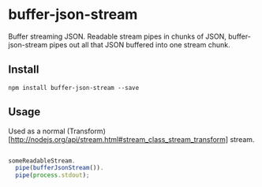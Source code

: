 # buffer-json-stream

Buffer streaming JSON. Readable stream pipes in chunks of JSON, buffer-json-stream pipes out all that JSON buffered into one stream chunk.

## Install

```
npm install buffer-json-stream --save
```

## Usage

Used as a normal (Transform)[http://nodejs.org/api/stream.html#stream_class_stream_transform] stream.

```javascript

someReadableStream.
  pipe(bufferJsonStream()).
  pipe(process.stdout);
  
```

